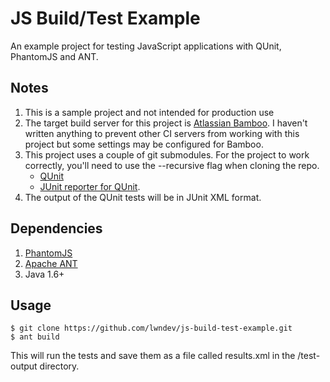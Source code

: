 JS Build/Test Example
===================

An example project for testing JavaScript applications with QUnit, PhantomJS and ANT.

## Notes

1. This is a sample project and not intended for production use
2. The target build server for this project is [Atlassian Bamboo](http://www.atlassian.com/software/bamboo/overview). I haven't written anything to prevent other CI servers from working with this project but some settings may be configured for Bamboo.
3. This project uses a couple of git submodules.  For the project to work correctly, you'll need to use the --recursive flag when cloning the repo.
    - [QUnit](https://github.com/jquery/qunit.git)    
    - [JUnit reporter for QUnit](https://github.com/jquery/qunit-reporter-junit).
4. The output of the QUnit tests will be in JUnit XML format.

## Dependencies

1. [PhantomJS](http://phantomjs.org/download.html)
2. [Apache ANT](http://ant.apache.org/bindownload.cgi)
3. Java 1.6+

## Usage

    $ git clone https://github.com/lwndev/js-build-test-example.git
    $ ant build

This will run the tests and save them as a file called results.xml in the /test-output directory.

